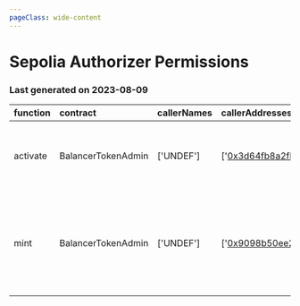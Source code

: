 ```yaml
---
pageClass: wide-content
---
```


# Sepolia Authorizer Permissions

### Last generated on 2023-08-09

| function   | contract           | callerNames   | callerAddresses                                                                                                                    | deployments                                                                                                                           | description                                                                                                                                                                 |
|:-----------|:-------------------|:--------------|:-----------------------------------------------------------------------------------------------------------------------------------|:--------------------------------------------------------------------------------------------------------------------------------------|:----------------------------------------------------------------------------------------------------------------------------------------------------------------------------|
| activate   | BalancerTokenAdmin | ['UNDEF']     | ['[0x3d64fb8a2fFd08C186e8060aA57c8011D8b999cC](https://sepolia.etherscan.io//address/0x3d64fb8a2fFd08C186e8060aA57c8011D8b999cC)'] | ['[20220325-balancer-token-admin](https://github.com/balancer/balancer-deployments/blob/master/tasks/20220325-balancer-token-admin)'] | A one time command used in the [initial activation of veBAL](https://forum.balancer.fi/t/vebal-activation-proposal/2632).                                                   |
| mint       | BalancerTokenAdmin | ['UNDEF']     | ['[0x9098b50ee2d9E4c3C69928A691DA3b192b4C9673](https://sepolia.etherscan.io//address/0x9098b50ee2d9E4c3C69928A691DA3b192b4C9673)'] | ['[20220325-balancer-token-admin](https://github.com/balancer/balancer-deployments/blob/master/tasks/20220325-balancer-token-admin)'] | Mint BAL tokens up to the current max supply as defined by the [emissions schedule.](https://docs.balancer.fi/concepts/governance/bal-token.html#supply-inflation-schedule) |
